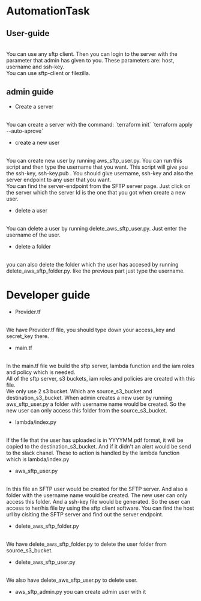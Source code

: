 # AutomationTask

## User-guide
<br>
You can use any sftp client. Then you can login to the server with the parameter that admin has given to you. These parameters are:
host, username and ssh-key.
<br>
You can use sftp-client or filezilla.

## admin guide
- Create a server
<br>
You can create a server with the command:
`terraform init`
`terraform apply --auto-aprove`

- create a new user
<br>
You can create new user by running aws_sftp_user.py. You can run this script and then type the username that you want.
This script will give you the ssh-key, ssh-key.pub .
You should give username, ssh-key and also the server endpoint to any user that you want.
<br>
You can find the server-endpoint from the SFTP server page. Just click on the server which the server Id is the one that you got when create a new user.

- delete a user
<br>
You can delete a user by running delete_aws_sftp_user.py.
Just enter the username of the user.

- delete a folder
<br>
you can also delete the folder which the user has accesed by running delete_aws_sftp_folder.py.
like the previous part just type the username.

# Developer guide
- Provider.tf
<br>
We have Provider.tf file, you should type down your access_key and secret_key there.

- main.tf
<br>
In the main.tf file we build the sftp server, lambda function and the iam roles and policy which is needed. 
<br>
All of the sftp server, s3 buckets, iam roles and policies are created with this file.
<br>
We only use 2 s3 bucket. Which are source_s3_bucket and destination_s3_bucket. When admin creates a new user by running aws_sftp_user.py a folder with username name would be created. 
So the new user can only access this folder from the source_s3_bucket.

- lambda/index.py
<br>
If the file that the user has uploaded is in YYYYMM.pdf format, it will be copied to the destination_s3_bucket. And if it didn't an alert would be send to the slack chanel. These to action is handled by the lambda function which is lambda/index.py 

- aws_sftp_user.py
<br>
In this file an SFTP user would be created for the SFTP server. And also a folder with the username name would be created. The new user can only access this folder. 
And a ssh-key file would be generated. So the user can access to her/his file by using the sftp client software. 
You can find the host url by cisiting the SFTP server and find out the server endpoint.

- delete_aws_sftp_folder.py
<br>
We have delete_aws_sftp_folder.py to delete the user folder from source_s3_bucket.

- delete_aws_sftp_user.py
<br>
We also have delete_aws_sftp_user.py to delete user.

- aws_sftp_admin.py
you can create admin user with it